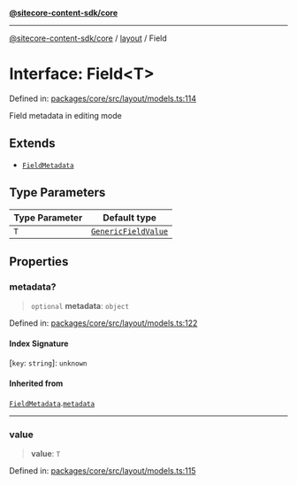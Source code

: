 [**@sitecore-content-sdk/core**](../../README.md)

***

[@sitecore-content-sdk/core](../../README.md) / [layout](../README.md) / Field

# Interface: Field\<T\>

Defined in: [packages/core/src/layout/models.ts:114](https://github.com/Sitecore/xmc-jss-dev/blob/7a47a67fd74bc6693c5676ead90b40a2c3227877/packages/core/src/layout/models.ts#L114)

Field metadata in editing mode

## Extends

- [`FieldMetadata`](FieldMetadata.md)

## Type Parameters

| Type Parameter | Default type |
| ------ | ------ |
| `T` | [`GenericFieldValue`](../type-aliases/GenericFieldValue.md) |

## Properties

### metadata?

> `optional` **metadata**: `object`

Defined in: [packages/core/src/layout/models.ts:122](https://github.com/Sitecore/xmc-jss-dev/blob/7a47a67fd74bc6693c5676ead90b40a2c3227877/packages/core/src/layout/models.ts#L122)

#### Index Signature

\[`key`: `string`\]: `unknown`

#### Inherited from

[`FieldMetadata`](FieldMetadata.md).[`metadata`](FieldMetadata.md#metadata)

***

### value

> **value**: `T`

Defined in: [packages/core/src/layout/models.ts:115](https://github.com/Sitecore/xmc-jss-dev/blob/7a47a67fd74bc6693c5676ead90b40a2c3227877/packages/core/src/layout/models.ts#L115)

